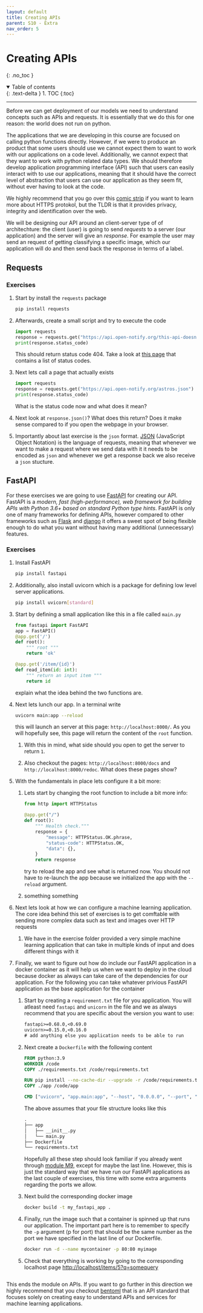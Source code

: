 ```yaml
---
layout: default
title: Creating APIs
parent: S10 - Extra
nav_order: 5
---
```


# Creating APIs
{: .no_toc }

<details open markdown="block">
  <summary>
    Table of contents
  </summary>
  {: .text-delta }
1. TOC
{:toc}
</details>

---

Before we can get deployment of our models we need to understand concepts such as APIs and requests. It is essentially
that we do this for one reason: the world does not run on python.

The applications that we are developing in this course are focused on calling python functions directly. However, if we
were to produce an product that some users should use we cannot expect them to want to work with our applications on a
code level. Additionally, we cannot expect that they want to work with python related data types. We should therefore
develop application programming interface (API) such that users can easily interact with to use our applications,
meaning that it should have the correct level of abstraction that users can use our application as they seem fit,
without ever having to look at the code.


We highly recommend that you go over this [comic strip](https://howhttps.works/) if you want to learn more about HTTPS
protokol, but the TLDR is that it provides privacy, integrity and identification over the web.


We will be designing our API around an client-server type of of architechture: the client (user) is going to send
*requests* to a server (our application) and the server will give an *response*. For example the user may send an
request of getting classifying a specific image, which our application will do and then send back the response in
terms of a label.

## Requests



### Exercises

1. Start by install the `requests` package

   ```bash
   pip install requests
   ```

2. Afterwards, create a small script and try to execute the code

   ```python
   import requests
   response = requests.get("https://api.open-notify.org/this-api-doesnt-exist")
   print(response.status_code)
   ```

   This should return status code 404. Take a look at [this page](https://restfulapi.net/http-status-codes/) that
   contains a list of status codes.

3. Next lets call a page that actually exists

   ```python
   import requests
   response = requests.get("https://api.open-notify.org/astros.json")
   print(response.status_code)
   ```

   What is the status code now and what does it mean?

4. Next look at `response.json()`? What does this return? Does it make sense compared to if you open the webpage in your
   browser.

5. Importantly about last exercise is the `json` format. [JSON](https://www.json.org/json-en.html) (JavaScript Object
   Notation) is the language of requests, meaning that whenever we want to make a request where we send data with it
   it needs to be encoded as `json` and whenever we get a response back we also receive a `json` stucture.




## FastAPI

For these exercises we are going to use [FastAPI](https://fastapi.tiangolo.com/) for creating our API. FastAPI is a
*modern, fast (high-performance), web framework for building APIs with Python 3.6+ based on standard Python type hints*.
FastAPI is only one of many frameworks for defining APIs, however compared to other frameworks such as
[Flask](https://flask.palletsprojects.com/en/2.0.x/) and [django](https://www.djangoproject.com/) it offers a sweet
spot of being flexible enough to do what you want without having many additional (unnecessary) features.

### Exercises

1. Install FastAPI

   ```bash
   pip install fastapi
   ```

2. Additionally, also install uvicorn which is a package for defining low level server applications.

   ```bash
   pip install uvicorn[standard]
   ```

3. Start by defining a small application like this in a file called `main.py`

   ```python
   from fastapi import FastAPI
   app = FastAPI()
   @app.get('/')
   def root():
       """ root """
       return 'ok'

   @app.get('/item/{id}')
   def read_item(id: int):
       """ return an input item """
       return id
   ```

   explain what the idea behind the two functions are.

4. Next lets lunch our app. In a terminal write

   ```bash
   uvicorn main:app --reload
   ```

   this will launch an server at this page: `http://localhost:8000/`. As you will hopefully see, this
   page will return the content of the `root` function.

   1. With this in mind, what side should you open to get the server to return `1`.

   2. Also checkout the pages: `http://localhost:8000/docs` and `http://localhost:8000/redoc`. What does
      these pages show?

5. With the fundamentals in place lets configure it a bit more:

   1. Lets start by changing the root function to include a bit more info:

      ```python
      from http import HTTPStatus

      @app.get("/")
      def root():
          """ Health check."""
          response = {
              "message": HTTPStatus.OK.phrase,
              "status-code": HTTPStatus.OK,
              "data": {},
          }
          return response
      ```

      try to reload the app and see what is returned now. You should not have to re-launch the app because we
      initialized the app with the `--reload` argument.

   2. something something

6. Next lets look at how we can configure a machine learning application. The core idea behind this set of exercises
   is to get comftable with sending more complex data such as text and images over HTTP requests

   1. We have in the exercise folder provided a very simple machine learning application that can take in multiple
      kinds of input and does different things with it



7. Finally, we want to figure out how do include our FastAPI application in a docker container as it will help us when
   we want to deploy in the cloud because docker as always can take care of the dependencies for our application. For
   the following you can take whatever privious FastAPI application as the base application for the container

   1. Start by creating a `requirement.txt` file for you application. You will atleast need `fastapi` and `unicorn` in
      the file and we as always recommend that you are specific about the version you want to use:

      ```txt
      fastapi>=0.68.0,<0.69.0
      uvicorn>=0.15.0,<0.16.0
      # add anything else you application needs to be able to run
      ```

   3. Next create a `Dockerfile` with the following content

      ```Dockerfile
      FROM python:3.9
      WORKDIR /code
      COPY ./requirements.txt /code/requirements.txt

      RUN pip install --no-cache-dir --upgrade -r /code/requirements.txt
      COPY ./app /code/app

      CMD ["uvicorn", "app.main:app", "--host", "0.0.0.0", "--port", "80"]
      ```

      The above assumes that your file structure looks like this

      ```txt
      .
      ├── app
      │   ├── __init__.py
      │   └── main.py
      ├── Dockerfile
      └── requirements.txt
      ```

      Hopefully all these step should look familiar if you already went through
      [module M9](../s3_reproducibility/M9_docker.md), except for maybe the last line. However, this is just the
      standard way that we have run our FastAPI applications as the last couple of exercises, this time with some extra
      arguments regarding the ports we allow.

   4. Next build the corresponding docker image

      ```bash
      docker build -t my_fastapi_app .
      ```

   5. Finally, run the image such that a container is spinned up that runs our application. The important part here is
      to remember to specify the `-p` argument (p for port) that should be the same number as the port we have specified
      in the last line of our Dockerfile.

      ```bash
      docker run -d --name mycontainer -p 80:80 myimage
      ```

   6. Check that everything is working by going to the corresponding localhost page <http://localhost/items/5?q=somequery>
      ```

This ends the module on APIs. If you want to go further in this direction we highly recommend that you checkout
[bentoml](https://github.com/bentoml/BentoML) that is an API standard that focuses solely on creating easy to understand
APIs and services for machine learning applications.

<!---
## BentoML

[bentoml](https://github.com/bentoml/BentoML)

In particular

```python
bentoml.pytorch_lightning.save_model
bentoml.pytorch.save
bentoml.onnx.save_model
```

```python
runner = bentoml.pytorch.get("my_torch_model").to_runner()
svc = bentoml.Service(name="test_service", runners=[runner])
@svc.api(input=JSON(), output=JSON())
async def predict(json_obj: JSONSerializable) -> JSONSerializable:
    batch_ret = await runner.async_run([json_obj])
    return batch_ret[0]
```
--->
